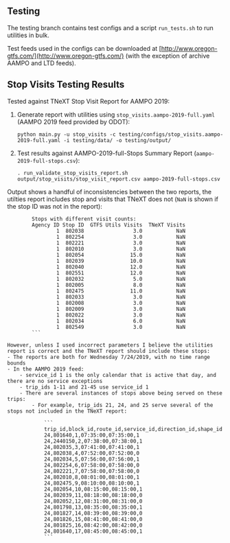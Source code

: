 ## Testing

The testing branch contains test configs and a script `run_tests.sh` to run utilities in bulk.

Test feeds used in the configs can be downloaded at [http://www.oregon-gtfs.com/](http://www.oregon-gtfs.com/) (with the exception of archive AAMPO and LTD feeds).

## Stop Visits Testing Results

Tested against TNeXT Stop Visit Report for AAMPO 2019:

1. Generate report with utilities using `stop_visits.aampo-2019-full.yaml` (AAMPO 2019 feed provided by ODOT):

    `python main.py -u stop_visits -c testing/configs/stop_visits.aampo-2019-full.yaml -i testing/data/ -o testing/output/`

2. Test results against AAMPO-2019-full-Stops Summary Report (`aampo-2019-full-stops.csv`):

    `. run_validate_stop_visits_report.sh output/stop_visits/stop_visit_report.csv aampo-2019-full-stops.csv`
    

Output shows a handful of inconsistencies between the two reports, the utilties report includes stop and visits that TNeXT does not (`NaN` is shown if the stop ID was not in the report):
```
        Stops with different visit counts: 
        Agency ID Stop ID  GTFS Utils Visits  TNeXT Visits
                1  802038                3.0           NaN
                1  802254                3.0           NaN
                1  802221                3.0           NaN
                1  802010                3.0           NaN
                1  802054               15.0           NaN
                1  802039               10.0           NaN
                1  802040               12.0           NaN
                1  802551               12.0           NaN
                1  802032                5.0           NaN
                1  802005                8.0           NaN
                1  802475               11.0           NaN
                1  802033                3.0           NaN
                1  802008                3.0           NaN
                1  802009                3.0           NaN
                1  802022                3.0           NaN
                1  802034                6.0           NaN
                1  802549                3.0           NaN
        ```

However, unless I used incorrect parameters I believe the utilities report is correct and the TNeXT report should include these stops:
- The reports are both for Wednesday 7/24/2019, with no time range bounds
- In the AAMPO 2019 feed:
    - service_id 1 is the only calendar that is active that day, and there are no service exceptions
    - trip_ids 1-11 and 21-45 use service_id 1
    - There are several instances of stops above being served on these trips:
        - For example, trip_ids 21, 24, and 25 serve several of the stops not included in the TNeXT report:

            ```
            trip_id,block_id,route_id,service_id,direction_id,shape_id
            24,801640,1,07:35:00,07:35:00,1
            24,2440150,2,07:38:00,07:38:00,1
            24,802035,3,07:41:00,07:41:00,1
            24,802038,4,07:52:00,07:52:00,0
            24,802034,5,07:56:00,07:56:00,1
            24,802254,6,07:58:00,07:58:00,0
            24,802221,7,07:58:00,07:58:00,0
            24,802010,8,08:01:00,08:01:00,1
            24,802475,9,08:10:00,08:10:00,1
            24,802054,10,08:15:00,08:15:00,1
            24,802039,11,08:18:00,08:18:00,0
            24,802052,12,08:31:00,08:31:00,0
            24,801798,13,08:35:00,08:35:00,1
            24,801827,14,08:39:00,08:39:00,0
            24,801826,15,08:41:00,08:41:00,0
            24,801825,16,08:42:00,08:42:00,0
            24,801640,17,08:45:00,08:45:00,1
            ```
